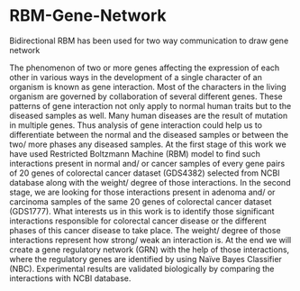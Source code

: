 # RBM-Gene-Network
Bidirectional RBM has been used for two way communication to draw gene network

The phenomenon of two or more genes affecting the expression of each other in various ways in the development of a single character of an organism is known as gene interaction. Most of the characters in the living organism are governed by collaboration of several different genes. These patterns of gene interaction not only apply to normal human traits but to the diseased samples as well. Many human diseases are the result of mutation in multiple genes. Thus analysis of gene interaction could help us to differentiate between the normal and the diseased samples or between the two/ more phases any diseased samples. At the first stage of this work we have used Restricted Boltzmann Machine (RBM) model to find such interactions present in normal and/ or cancer samples of every gene pairs of 20 genes of colorectal cancer dataset (GDS4382) selected from NCBI database along with the weight/ degree of those interactions. In the second stage, we are looking for those interactions present in adenoma and/ or carcinoma samples of the same 20 genes of colorectal cancer dataset (GDS1777). What interests us in this work is to identify those  significant interactions responsible for colorectal cancer disease or the different phases of this cancer disease to take place. The weight/ degree of those interactions represent how strong/ weak an interaction is. At the end we will create a gene regulatory network (GRN) with the help of those interactions, where the regulatory genes are identified by using Naïve Bayes Classifier (NBC). Experimental results are validated biologically by comparing the interactions with NCBI database.

